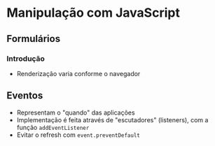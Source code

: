# Manipulação com JavaScript

## Formulários

### Introdução

- Renderização varia conforme o navegador

## Eventos

- Representam o "quando" das aplicações
- Implementação é feita através de "escutadores" (listeners), com a função `addEventListener`
- Evitar o refresh com `event.preventDefault`
